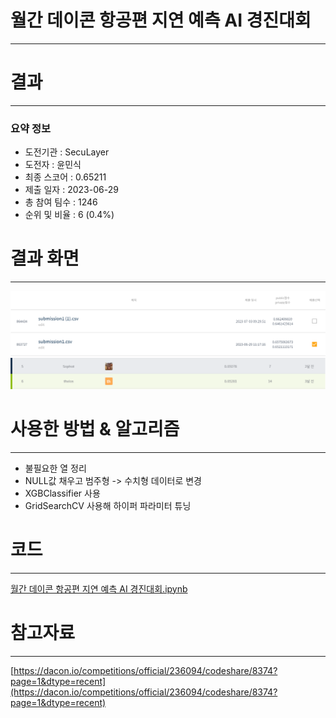 # 월간 데이콘 항공편 지연 예측 AI 경진대회
-----------------------------------
# 결과
-----------------------------------
### 요약 정보
  * 도전기관 : SecuLayer
  * 도전자 : 윤민식
  * 최종 스코어 : 0.65211
  * 제출 일자 : 2023-06-29
  * 총 참여 팀수 : 1246
  * 순위 및 비율 : 6 (0.4%)
# 결과 화면
-----------------------------------
![score](./img/score.PNG)
![rank](./img/rank.PNG)
# 사용한 방법 & 알고리즘
----------------------------------
  * 불필요한 열 정리
  * NULL값 채우고 범주형 -> 수치형 데이터로 변경
  * XGBClassifier 사용
  * GridSearchCV 사용해 하이퍼 파라미터 튜닝
# 코드
----------------------------------
[월간 데이콘 항공편 지연 예측 AI 경진대회.ipynb](./월간_데이콘_항공편_지연_예측_AI_경진대회.ipynb)
# 참고자료
----------------------------------
[https://dacon.io/competitions/official/236094/codeshare/8374?page=1&dtype=recent](https://dacon.io/competitions/official/236094/codeshare/8374?page=1&dtype=recent)
